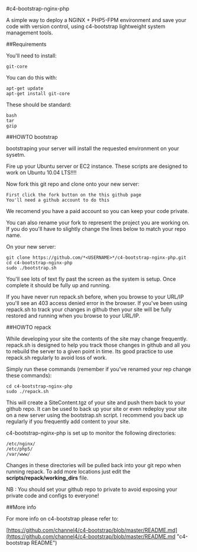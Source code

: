 #c4-bootstrap-nginx-php

A simple way to deploy a NGINX + PHP5-FPM environment and save your code with version control, using c4-bootstrap lightweight system management tools.

##Requirements

You'll need to install:

    git-core

You can do this with:

    apt-get update
    apt-get install git-core

These should be standard:

    bash
    tar
    gzip


##HOWTO bootstrap

bootstraping your server will install the requested environment on your sysetm.

Fire up your Ubuntu server or EC2 instance. These scripts are designed to work on Ubuntu 10.04 LTS!!!!

Now fork this git repo and clone onto your new server:

    First click the fork button on the this github page
    You'll need a github account to do this

We recomend you have a paid account so you can keep your code private.

You can also rename your fork to represent the project you are working on. If you do you'll have to slightly change the lines below to match your repo name.

On your new server:

    git clone https://github.com/*<USERNAME>*/c4-bootstrap-nginx-php.git
    cd c4-bootstrap-nginx-php
    sudo ./bootstrap.sh

You'll see lots of text fly past the screen as the system is setup. Once complete it should be fully up and running.

If you have never run repack.sh before, when you browse to your URL/IP you'll see an 403 access denied error in the browser. If you've been using repack.sh to track your changes in github then your site will be fully restored and running when you browse to your URL/IP.

##HOWTO repack

While developing your site the contents of the site may change frequently. repack.sh is designed to help you track those changes in github and all you to rebuild the server to a given point in time. Its good practice to use repack.sh regularly to avoid loss of work.

Simply run these commands (remember if you've renamed your rep change these commands):

    cd c4-bootstrap-nginx-php
    sudo ./repack.sh

This will create a SiteContent.tgz of your site and push them back to your github repo. It can be used to back up your site or even redeploy your site on a new server using the bootstrap.sh script. I recommend you back up regularly if you frequently add content to your site.

c4-bootstrap-nginx-php is set up to monitor the following directories:

    /etc/nginx/
    /etc/php5/
    /var/www/

Changes in these directories will be pulled back into your git repo when running repack. To add more locations just edit the __scripts/repack/working_dirs__ file.

NB : You should set your github repo to private to avoid exposing your private code and configs to everyone!

##More info

For more info on c4-bootstrap please refer to:

[https://github.com/channel4/c4-bootstrap/blob/master/README.md](https://github.com/channel4/c4-bootstrap/blob/master/README.md "c4-bootstrap README")
